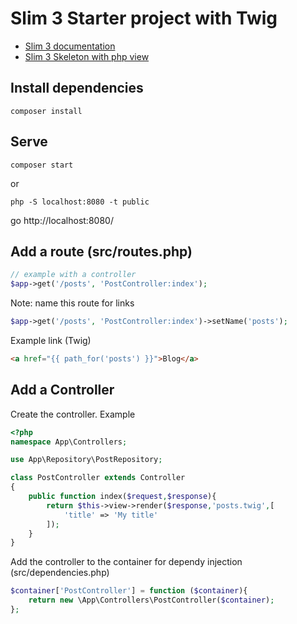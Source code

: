 # Slim 3 Starter project with Twig

* [Slim 3 documentation](https://www.slimframework.com/docs/)
* [Slim 3 Skeleton with php view](https://github.com/slimphp/Slim-Skeleton)

## Install dependencies
```
composer install
```
## Serve
```
composer start
```
or
```
php -S localhost:8080 -t public
```
go http://localhost:8080/

## Add a route (src/routes.php)

```php
// example with a controller
$app->get('/posts', 'PostController:index');
```

Note: name this route for links
```php
$app->get('/posts', 'PostController:index')->setName('posts');
```
Example link (Twig)
```html
<a href="{{ path_for('posts') }}">Blog</a>
```

## Add a Controller

Create the controller. Example
```php
<?php
namespace App\Controllers;

use App\Repository\PostRepository;

class PostController extends Controller
{
    public function index($request,$response){
        return $this->view->render($response,'posts.twig',[
            'title' => 'My title'
        ]);
    }
}
```

Add the controller to the container for dependy injection (src/dependencies.php)

```php
$container['PostController'] = function ($container){
    return new \App\Controllers\PostController($container);
};
```

